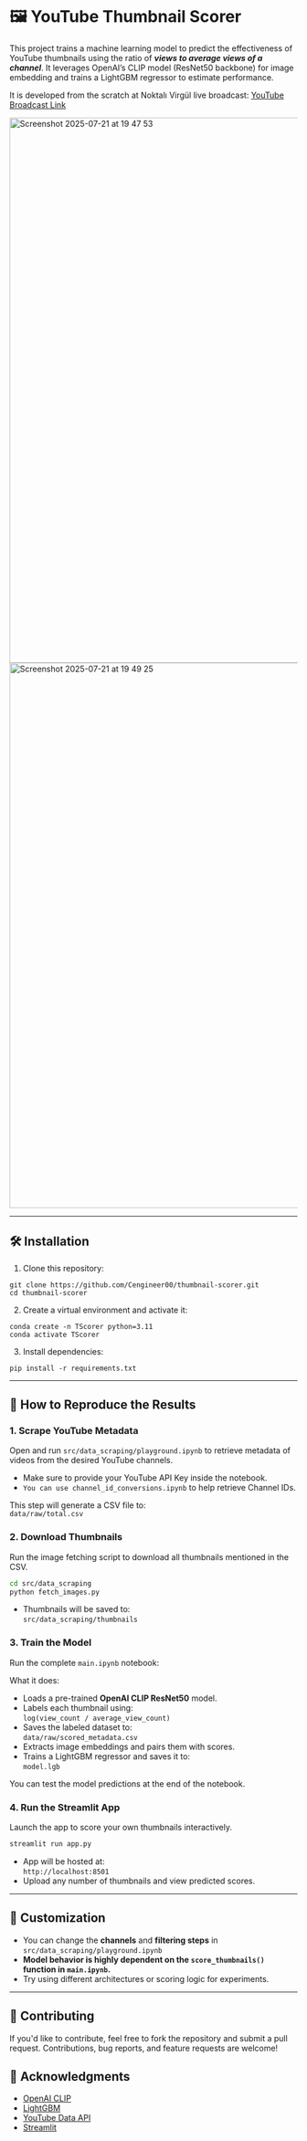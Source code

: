# 🖼️ YouTube Thumbnail Scorer
This project trains a machine learning model to predict the effectiveness of YouTube thumbnails using the ratio of **_views to average views of a channel_**. It leverages OpenAI’s CLIP model (ResNet50 backbone) for image embedding and trains a LightGBM regressor to estimate performance.

It is developed from the scratch at Noktalı Virgül live broadcast: [YouTube Broadcast Link](https://www.youtube.com/watch?v=Ahif9Zt3nBc)

<img width="1876" height="955" alt="Screenshot 2025-07-21 at 19 47 53" src="https://github.com/user-attachments/assets/77520616-ea6c-46e7-b427-a74f497d7936" />
<img width="1876" height="955" alt="Screenshot 2025-07-21 at 19 49 25" src="https://github.com/user-attachments/assets/dcacb342-1817-4db5-88ce-b768d7842dd1" />

---

## 🛠️ Installation
1. Clone this repository:

```shell
git clone https://github.com/Cengineer00/thumbnail-scorer.git
cd thumbnail-scorer
```

2. Create a virtual environment and activate it:

```shell
conda create -n TScorer python=3.11
conda activate TScorer
```

3. Install dependencies:

```shell
pip install -r requirements.txt
```

---

## 🚀 How to Reproduce the Results

### 1. Scrape YouTube Metadata
Open and run `src/data_scraping/playground.ipynb` to retrieve metadata of videos from the desired YouTube channels.

- Make sure to provide your YouTube API Key inside the notebook.
- `You can use channel_id_conversions.ipynb` to help retrieve Channel IDs.

This step will generate a CSV file to:  
  `data/raw/total.csv`

### 2. Download Thumbnails
Run the image fetching script to download all thumbnails mentioned in the CSV.

```bash
cd src/data_scraping
python fetch_images.py
```

- Thumbnails will be saved to:  
  `src/data_scraping/thumbnails`

### 3. Train the Model
Run the complete `main.ipynb` notebook:

What it does:
- Loads a pre-trained **OpenAI CLIP ResNet50** model.
- Labels each thumbnail using:  
  `log(view_count / average_view_count)`
- Saves the labeled dataset to:  
  `data/raw/scored_metadata.csv`
- Extracts image embeddings and pairs them with scores.
- Trains a LightGBM regressor and saves it to:  
  `model.lgb`

You can test the model predictions at the end of the notebook.

### 4. Run the Streamlit App
Launch the app to score your own thumbnails interactively.

```bash
streamlit run app.py
```

- App will be hosted at:  
  `http://localhost:8501`
- Upload any number of thumbnails and view predicted scores.

---

## 🧠 Customization

- You can change the **channels** and **filtering steps** in  
  `src/data_scraping/playground.ipynb`
- **Model behavior is highly dependent on the `score_thumbnails()` function in `main.ipynb`.**  
- Try using different architectures or scoring logic for experiments.

---

## 🤝 Contributing

If you'd like to contribute, feel free to fork the repository and submit a pull request. Contributions, bug reports, and feature requests are welcome!

## 🙏 Acknowledgments

- [OpenAI CLIP](https://github.com/mlfoundations/open_clip)
- [LightGBM](https://github.com/microsoft/LightGBM)
- [YouTube Data API](https://developers.google.com/youtube/v3)
- [Streamlit](https://github.com/streamlit/streamlit)
